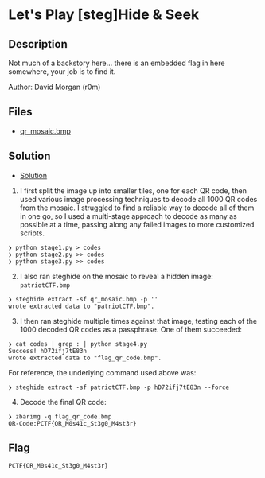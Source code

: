 # Let's Play [steg]Hide & Seek

## Description

Not much of a backstory here... there is an embedded flag in here somewhere, your job is to find it.

Author: David Morgan (r0m)

## Files

* [qr_mosaic.bmp](qr_mosaic.bmp)

## Solution

* [Solution](solve/)

1. I first split the image up into smaller tiles, one for each QR code, then used various image processing techniques to decode all 1000 QR codes from the mosaic. I struggled to find a reliable way to decode all of them in one go, so I used a multi-stage approach to decode as many as possible at a time, passing along any failed images to more customized scripts.

```
❯ python stage1.py > codes
❯ python stage2.py >> codes
❯ python stage3.py >> codes
```
2. I also ran steghide on the mosaic to reveal a hidden image: `patriotCTF.bmp`
```
❯ steghide extract -sf qr_mosaic.bmp -p ''
wrote extracted data to "patriotCTF.bmp".
```
3. I then ran steghide multiple times against that image, testing each of the 1000 decoded QR codes as a passphrase. One of them succeeded:
```
❯ cat codes | grep : | python stage4.py
Success! hD72ifj7tE83n
wrote extracted data to "flag_qr_code.bmp".
```
For reference, the underlying command used above was:
```
❯ steghide extract -sf patriotCTF.bmp -p hD72ifj7tE83n --force
```
4. Decode the final QR code:
```
❯ zbarimg -q flag_qr_code.bmp
QR-Code:PCTF{QR_M0s41c_St3g0_M4st3r}
```

## Flag

`PCTF{QR_M0s41c_St3g0_M4st3r}`
